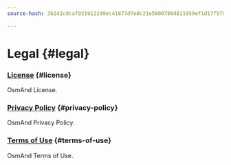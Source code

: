 ```yaml
---
source-hash: 3b242cdcaf031912249ec41877d7e0c21e5600788d811959ef1d17f5793843fe

---
```

# Legal {#legal}

### [License](./license.md) {#license}

OsmAnd License.

### [Privacy Policy](./privacy-policy.md) {#privacy-policy}

OsmAnd Privacy Policy.

### [Terms of Use](./terms-of-use.md) {#terms-of-use}

OsmAnd Terms of Use.